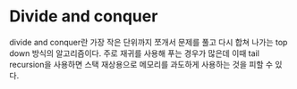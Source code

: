 # Divide and conquer
divide and conquer란
가장 작은 단위까지 쪼개서 문제를 풀고 다시 합쳐 나가는 top down 방식의 알고리즘이다.
주로 재귀를 사용해 푸는 경우가 많은데 이때 tail recursion을 사용하면 스택 재상용으로 메모리를 과도하게 사용하는 것을 피할 수 있다.
<br>

